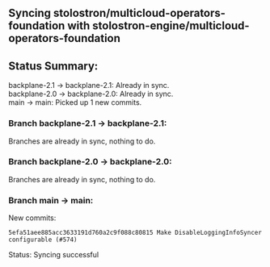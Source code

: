 ## Syncing stolostron/multicloud-operators-foundation with stolostron-engine/multicloud-operators-foundation

## Status Summary:

backplane-2.1 -> backplane-2.1: Already in sync.  
backplane-2.0 -> backplane-2.0: Already in sync.  
main -> main: Picked up 1 new commits.  

### Branch backplane-2.1 -> backplane-2.1:

Branches are already in sync, nothing to do.

### Branch backplane-2.0 -> backplane-2.0:

Branches are already in sync, nothing to do.

### Branch main -> main:

New commits:

```
5efa51aee885acc3633191d760a2c9f088c80815 Make DisableLoggingInfoSyncer configurable (#574)
```

Status: Syncing successful
